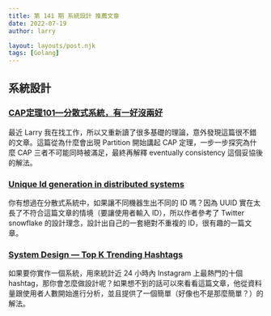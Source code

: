 ```yaml
---
title: 第 141 期 系統設計 推薦文章
date: 2022-07-19
author: larry

layout: layouts/post.njk
tags: [Golang]
---
```


## 系統設計

### [CAP定理101—分散式系統，有一好沒兩好](https://medium.com/%E5%BE%8C%E7%AB%AF%E6%96%B0%E6%89%8B%E6%9D%91/cap%E5%AE%9A%E7%90%86101-3fdd10e0b9a)

最近 Larry 我在找工作，所以又重新讀了很多基礎的理論，意外發現這篇很不錯的文章。這篇從為什麼會出現 Partition 開始講起 CAP 定理，一步一步探究為什麼 CAP 三者不可能同時被滿足，最終再解釋 eventually consistency 這個妥協後的解法。

### [Unique Id generation in distributed systems](https://medium.com/nerd-for-tech/unique-id-generation-in-distributed-systems-6f7aaa39c9af)

你有想過在分散式系統中，如果讓不同機器生出不同的 ID 嗎？因為 UUID 實在太長了不符合這篇文章的情境（要讓使用者輸入 ID），所以作者參考了 Twitter snowflake 的設計理念，設計出自己的一套絕對不重複的 ID，很有趣的一篇文章。

### [System Design — Top K Trending Hashtags](https://mecha-mind.medium.com/system-design-top-k-trending-hashtags-4e12de5bb846)

如果要你實作一個系統，用來統計近 24 小時內 Instagram 上最熱門的十個 hashtag，那你會怎麼做設計呢？如果想不到的話可以來看看這篇文章，他從資料量跟使用者人數開始進行分析，並且提供了一個簡單（好像也不是那麼簡單？）的解法。





